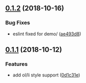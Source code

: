 <a name="0.1.2"></a>
## [0.1.2](https://github.com/MST-EUI/eui-demo/compare/v0.1.1...v0.1.2) (2018-10-16)


### Bug Fixes

* eslint fixed for demo/ ([ae493d8](https://github.com/MST-EUI/eui-demo/commit/ae493d8))



<a name="0.1.1"></a>
## [0.1.1](https://github.com/MST-EUI/eui-demo/compare/0d1c31e...v0.1.1) (2018-10-12)


### Features

* add ol/li style support ([0d1c31e](https://github.com/MST-EUI/eui-demo/commit/0d1c31e))



